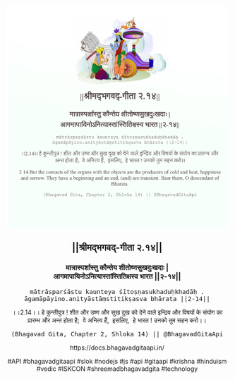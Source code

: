 <img src="../../asset/BG_2_14.png"/>
<center><h2>||श्रीमद्‍भगवद्‍-गीता २.१४||</h2>
<h3>मात्रास्पर्शास्तु कौन्तेय शीतोष्णसुखदुःखदाः |<br/>आगमापायिनोऽनित्यास्तांस्तितिक्षस्व भारत ||२-१४||</h3>
<pre>mātrāsparśāstu kaunteya śītoṣṇasukhaduḥkhadāḥ .<br/>āgamāpāyino.anityāstāṃstitikṣasva bhārata ||2-14||</pre>
<p>।।2.14।। हे कुन्तीपुत्र ! शीत और उष्ण और सुख दुख को देने वाले इन्द्रिय और विषयों के संयोग का प्रारम्भ और अन्त होता है;  वे अनित्य हैं,  इसलिए,  हे भारत ! उनको तुम सहन करो।।</p>
<pre>(Bhagavad Gita, Chapter 2, Shloka 14) || @BhagavadGitaApi</pre><p>https://docs.bhagavadgitaapi.in/</p><p>#API #bhagavadgitaapi #slok #nodejs #js #api #gitaapi #krishna #hinduism #vedic #ISKCON #shreemadbhagavadgita #technology</p></center>